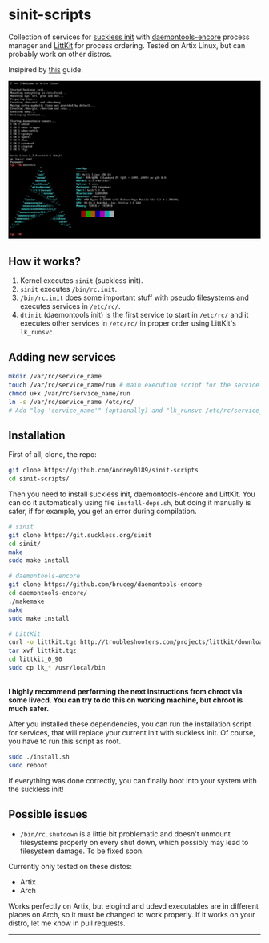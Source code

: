 # sinit-scripts

Collection of services for [suckless init](https://core.suckless.org/sinit/) with [daemontools-encore](http://untroubled.org/daemontools-encore/) process manager and [LittKit](http://troubleshooters.com/projects/littkit/) for process ordering. Tested on Artix Linux, but can probably work on other distros.

Insipired by [this](http://troubleshooters.com/linux/diy/suckless_init_on_plop.htm) guide.

![megainit](./stuff/artix-sinit.png)

## How it works?

1. Kernel executes `sinit` (suckless init).
2. `sinit` executes `/bin/rc.init`.
3. `/bin/rc.init` does some important stuff with pseudo filesystems and executes services in `/etc/rc/`.
4. `dtinit` (daemontools init) is the first service to start in `/etc/rc/` and it executes other services in `/etc/rc/` in proper order using LittKit's `lk_runsvc`.

## Adding new services
```bash
mkdir /var/rc/service_name
touch /var/rc/service_name/run # main execution script for the service. Note: daemontools-encore is going to restart the service every time it finishes execution of the run file. I you want to avoid this add "lk_forever 3600" at the end of the script.
chmod u+x /var/rc/service_name/run
ln -s /var/rc/service_name /etc/rc/
# Add "log 'service_name'" (optionally) and "lk_runsvc /etc/rc/service_name 0" to /etc/rc/dtinit/dtinit.sh 
```

## Installation
First of all, clone, the repo:
```bash
git clone https://github.com/Andrey0189/sinit-scripts
cd sinit-scripts/
```
Then you need to install suckless init, daemontools-encore and LittKit. You can do it automatically using file `install-deps.sh`, but doing it manually is safer, if for example, you get an error during compilation.
```bash
# sinit
git clone https://git.suckless.org/sinit
cd sinit/
make
sudo make install
```
```bash
# daemontools-encore
git clone https://github.com/bruceg/daemontools-encore
cd daemontools-encore/
./makemake
make
sudo make install
```
```bash
# LittKit
curl -o littkit.tgz http://troubleshooters.com/projects/littkit/downloads/littkit_0_90.tgz
tar xvf littkit.tgz
cd littkit_0_90
sudo cp lk_* /usr/local/bin 
```
\
**I highly recommend performing the next instructions from chroot via some livecd. You can try to do this on working machine, but chroot is much safer.**


After you installed these dependencies, you can run the installation script for services, that will replace your current init with suckless init. Of course, you have to run this script as root.
```bash
sudo ./install.sh
sudo reboot
```
If everything was done correctly, you can finally boot into your system with the suckless init!

## Possible issues
* `/bin/rc.shutdown` is a little bit problematic and doesn't unmount filesystems properly on every shut down, which possibly may lead to filesystem damage. To be fixed soon.

Currently only tested on these distos:

- Artix
- Arch

Works perfectly on Artix, but elogind and udevd executables are in different places on Arch, so it must be changed to work properly. If it works on your distro, let me know in pull requests. 

***
